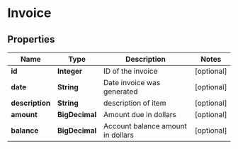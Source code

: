 

# Invoice


## Properties

| Name | Type | Description | Notes |
|------------ | ------------- | ------------- | -------------|
|**id** | **Integer** | ID of the invoice |  [optional] |
|**date** | **String** | Date invoice was generated |  [optional] |
|**description** | **String** | description of item |  [optional] |
|**amount** | **BigDecimal** | Amount due in dollars |  [optional] |
|**balance** | **BigDecimal** | Account balance amount in dollars |  [optional] |



